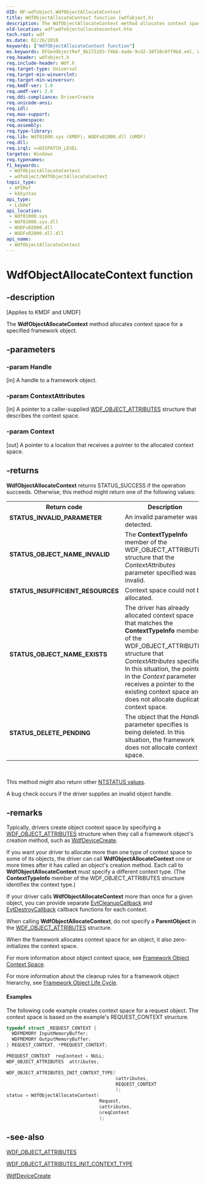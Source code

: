 ```yaml
---
UID: NF:wdfobject.WdfObjectAllocateContext
title: WdfObjectAllocateContext function (wdfobject.h)
description: The WdfObjectAllocateContext method allocates context space for a specified framework object.
old-location: wdf\wdfobjectallocatecontext.htm
tech.root: wdf
ms.date: 02/26/2018
keywords: ["WdfObjectAllocateContext function"]
ms.keywords: DFGenObjectRef_9b172283-f4b6-4ade-9cd2-38f10c0ff9bd.xml, WdfObjectAllocateContext, WdfObjectAllocateContext method, kmdf.wdfobjectallocatecontext, wdf.wdfobjectallocatecontext, wdfobject/WdfObjectAllocateContext
req.header: wdfobject.h
req.include-header: Wdf.h
req.target-type: Universal
req.target-min-winverclnt: 
req.target-min-winversvr: 
req.kmdf-ver: 1.0
req.umdf-ver: 2.0
req.ddi-compliance: DriverCreate
req.unicode-ansi: 
req.idl: 
req.max-support: 
req.namespace: 
req.assembly: 
req.type-library: 
req.lib: Wdf01000.sys (KMDF); WUDFx02000.dll (UMDF)
req.dll: 
req.irql: <=DISPATCH_LEVEL
targetos: Windows
req.typenames: 
f1_keywords:
 - WdfObjectAllocateContext
 - wdfobject/WdfObjectAllocateContext
topic_type:
 - APIRef
 - kbSyntax
api_type:
 - LibDef
api_location:
 - Wdf01000.sys
 - Wdf01000.sys.dll
 - WUDFx02000.dll
 - WUDFx02000.dll.dll
api_name:
 - WdfObjectAllocateContext
---
```


# WdfObjectAllocateContext function


## -description

<p class="CCE_Message">[Applies to KMDF and UMDF]</p>

The <b>WdfObjectAllocateContext</b> method allocates context space for a specified framework object.

## -parameters

### -param Handle 

[in]
A handle to a framework object.

### -param ContextAttributes 

[in]
A pointer to a caller-supplied <a href="/windows-hardware/drivers/ddi/wdfobject/ns-wdfobject-_wdf_object_attributes">WDF_OBJECT_ATTRIBUTES</a> structure that describes the context space.

### -param Context 

[out]
A pointer to a location that receives a pointer to the allocated context space.

## -returns

<b>WdfObjectAllocateContext</b> returns STATUS_SUCCESS if the operation succeeds. Otherwise, this method might return one of the following values:

<table>
<tr>
<th>Return code</th>
<th>Description</th>
</tr>
<tr>
<td width="40%">
<dl>
<dt><b>STATUS_INVALID_PARAMETER</b></dt>
</dl>
</td>
<td width="60%">
An invalid parameter was detected.

</td>
</tr>
<tr>
<td width="40%">
<dl>
<dt><b>STATUS_OBJECT_NAME_INVALID</b></dt>
</dl>
</td>
<td width="60%">
The <b>ContextTypeInfo</b> member of the WDF_OBJECT_ATTRIBUTES structure that the <i>ContextAttributes</i> parameter specified was invalid.

</td>
</tr>
<tr>
<td width="40%">
<dl>
<dt><b>STATUS_INSUFFICIENT_RESOURCES</b></dt>
</dl>
</td>
<td width="60%">
Context space could not be allocated.

</td>
</tr>
<tr>
<td width="40%">
<dl>
<dt><b>STATUS_OBJECT_NAME_EXISTS</b></dt>
</dl>
</td>
<td width="60%">
The driver has already allocated context space that matches the <b>ContextTypeInfo</b> member of the WDF_OBJECT_ATTRIBUTES structure that <i>ContextAttributes</i> specifies. In this situation, the pointer in the <i>Context</i> parameter receives a pointer to the existing context space and does not allocate duplicate context space.

</td>
</tr>
<tr>
<td width="40%">
<dl>
<dt><b>STATUS_DELETE_PENDING</b></dt>
</dl>
</td>
<td width="60%">
The object that the <i>Handle</i> parameter specifies is being deleted. In this situation, the framework does not allocate context space.

</td>
</tr>
</table>
 

This method might also return other <a href="/windows-hardware/drivers/kernel/ntstatus-values">NTSTATUS values</a>.

A bug check occurs if the driver supplies an invalid object handle.

## -remarks

Typically, drivers create object context space by specifying a <a href="/windows-hardware/drivers/ddi/wdfobject/ns-wdfobject-_wdf_object_attributes">WDF_OBJECT_ATTRIBUTES</a> structure when they call a framework object's creation method, such as <a href="/windows-hardware/drivers/ddi/wdfdevice/nf-wdfdevice-wdfdevicecreate">WdfDeviceCreate</a>. 

If you want your driver to allocate more than one type of context space to some of its objects, the driver can call <b>WdfObjectAllocateContext</b> one or more times after it has called an object's creation method. Each call to <b>WdfObjectAllocateContext</b> must specify a different context type. (The <b>ContextTypeInfo</b> member of the WDF_OBJECT_ATTRIBUTES structure identifies the context type.) 

If your driver calls <b>WdfObjectAllocateContext</b> more than once for a given object, you can provide separate <a href="/windows-hardware/drivers/ddi/wdfobject/nc-wdfobject-evt_wdf_object_context_cleanup">EvtCleanupCallback</a> and <a href="/windows-hardware/drivers/ddi/wdfobject/nc-wdfobject-evt_wdf_object_context_destroy">EvtDestroyCallback</a> callback functions for each context.

When calling <b>WdfObjectAllocateContext</b>, do not specify a <b>ParentObject</b> in the <a href="/windows-hardware/drivers/ddi/wdfobject/ns-wdfobject-_wdf_object_attributes">WDF_OBJECT_ATTRIBUTES</a> structure.

When the framework allocates context space for an object, it also zero-initializes the context space.

For more information about object context space, see <a href="/windows-hardware/drivers/wdf/framework-object-context-space">Framework Object Context Space</a>.

For more information about the cleanup rules for a framework object hierarchy, see [Framework Object Life Cycle](/windows-hardware/drivers/wdf/framework-object-life-cycle).

#### Examples

The following code example creates context space for a request object. The context space is based on the example's REQUEST_CONTEXT structure.

```cpp
typedef struct _REQUEST_CONTEXT {
  WDFMEMORY InputMemoryBuffer;
  WDFMEMORY OutputMemoryBuffer;
} REQUEST_CONTEXT, *PREQUEST_CONTEXT;

PREQUEST_CONTEXT  reqContext = NULL;
WDF_OBJECT_ATTRIBUTES  attributes;

WDF_OBJECT_ATTRIBUTES_INIT_CONTEXT_TYPE(
                                        &attributes,
                                        REQUEST_CONTEXT
                                        );
status = WdfObjectAllocateContext(
                                  Request,
                                  &attributes,
                                  &reqContext
                                  );
```

## -see-also

<a href="/windows-hardware/drivers/ddi/wdfobject/ns-wdfobject-_wdf_object_attributes">WDF_OBJECT_ATTRIBUTES</a>



<a href="/windows-hardware/drivers/wdf/wdf-object-attributes-init-context-type">WDF_OBJECT_ATTRIBUTES_INIT_CONTEXT_TYPE</a>



<a href="/windows-hardware/drivers/ddi/wdfdevice/nf-wdfdevice-wdfdevicecreate">WdfDeviceCreate</a>
